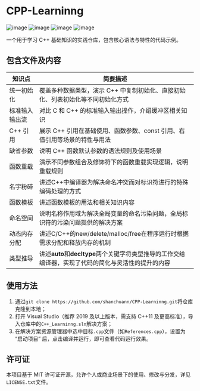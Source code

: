 # CPP-Learninng

![image](https://img.shields.io/badge/level-beginner-cyan.svg) ![image](https://img.shields.io/badge/language-C++-blue.svg) ![image](https://img.shields.io/badge/license-MIT-green.svg) ![image](https://img.shields.io/badge/environment-Visual%20Studio-orange.svg)

一个用于学习 C++ 基础知识的实践仓库，包含核心语法与特性的代码示例。

## 包含文件及内容

| 知识点         | 简要描述                                                     |
| -------------- | ------------------------------------------------------------ |
| 统一初始化     | 覆盖多种数据类型，演示 C++ 中复制初始化、直接初始化、列表初始化等不同初始化方式 |
| 标准输入输出流 | 对比 C 和 C++ 的标准输入输出操作，介绍缓冲区相关知识         |
| C++ 引用       | 展示 C++ 引用在基础使用、函数参数、const 引用、右值引用等场景的特性与用法 |
| 缺省参数       | 说明 C++ 函数默认参数的语法规则及使用场景                    |
| 函数重载       | 演示不同参数组合及修饰符下的函数重载实现逻辑，说明重载规则   |
| 名字粉碎       | 讲述C++中编译器为解决命名冲突而对标识符进行的特殊编码处理的方式 |
| 函数模板       | 讲述函数模板的用法和相关知识内容                             |
| 命名空间       | 说明名称作用域为解决全局变量的命名污染问题，全局标识符的污染问题提供的解决方案 |
| 动态内存分配   | 讲述C/C++的new/delete/malloc/free在程序运行时根据需求分配和释放内存的机制 |
| 类型推导       | 讲述**auto**和**decltype**两个关键字将类型推导的工作交给编译器，实现了代码的简化与灵活性的提升的内容 |

## 使用方法

1. 通过`git clone https://github.com/shanchuann/CPP-Learninng.git`将仓库克隆到本地；
2. 打开 Visual Studio（推荐 2019 及以上版本，需支持 C++11 及更高标准），导入仓库中的`C++_Learninng.sln`解决方案；
3. 在解决方案资源管理器中选中目标`.cpp`文件（如`References.cpp`），设置为 “启动项目” 后，点击编译并运行，即可查看代码运行效果。

## 许可证

本项目基于 MIT 许可证开源，允许个人或商业场景下的使用、修改与分发，详见`LICENSE.txt`文件。
